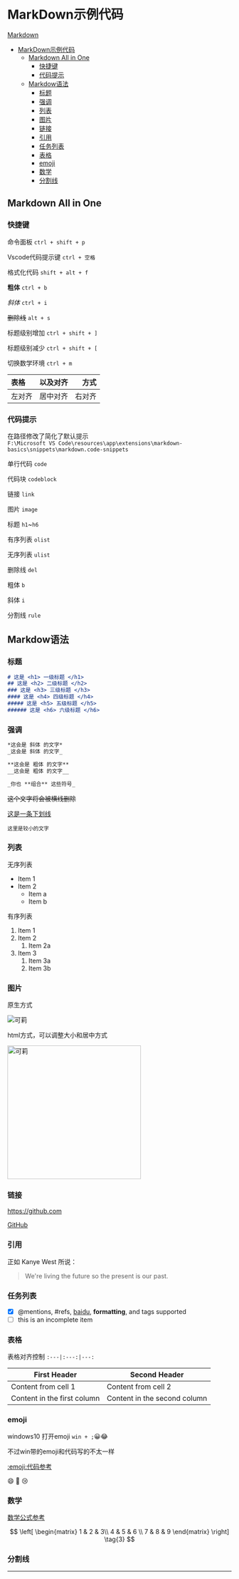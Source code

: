 # MarkDown示例代码

[Markdown](http://www.markdown.cn/)

- [MarkDown示例代码](#markdown示例代码)
  - [Markdown All in One](#markdown-all-in-one)
    - [快捷键](#快捷键)
    - [代码提示](#代码提示)
  - [Markdow语法](#markdow语法)
    - [标题](#标题)
    - [强调](#强调)
    - [列表](#列表)
    - [图片](#图片)
    - [链接](#链接)
    - [引用](#引用)
    - [任务列表](#任务列表)
    - [表格](#表格)
    - [emoji](#emoji)
    - [数学](#数学)
    - [分割线](#分割线)

## Markdown All in One

### 快捷键

命令面板 `ctrl + shift + p`

Vscode代码提示键 `ctrl + 空格`

格式化代码 `shift + alt + f`

**粗体** `ctrl + b`

*斜体* `ctrl + i`

~~删除线~~ `alt + s`

标题级别增加 `ctrl + shift + ]`

标题级别减少 `ctrl + shift + [`

切换数学环境 `ctrl + m`

表格|以及对齐|方式
:---|:---:|---:
左对齐|居中对齐|右对齐

### 代码提示

在路径修改了简化了默认提示  
`F:\Microsoft VS Code\resources\app\extensions\markdown-basics\snippets\markdown.code-snippets`

单行代码 `code`

代码块 `codeblock`

链接 `link`

图片 `image`

标题 `h1`~`h6`

有序列表 `olist`

无序列表 `ulist`

删除线 `del`

粗体 `b`

斜体 `i`

分割线 `rule`

## Markdow语法  

### 标题

```markdown
# 这是 <h1> 一级标题 </h1> 
## 这是 <h2> 二级标题 </h2> 
### 这是 <h3> 三级标题 </h3> 
#### 这是 <h4> 四级标题 </h4> 
##### 这是 <h5> 五级标题 </h5> 
###### 这是 <h6> 六级标题 </h6> 
```

### 强调

```markdown
*这会是 斜体 的文字*
_这会是 斜体 的文字_

**这会是 粗体 的文字**
__这会是 粗体 的文字__

_你也 **组合** 这些符号_

```

~~这个文字将会被横线删除~~

<u>这是一条下划线</u>

<small>这里是较小的文字</small>

### 列表

无序列表

- Item 1
- Item 2
  - Item a
  - Item b

有序列表

1. Item 1
2. Item 2
   1. Item 2a
3. Item 3
   1. Item 3a
   2. Item 3b

### 图片

原生方式

![可莉](https://s2.loli.net/2022/12/01/o9HvUtPspRJa4Db.jpg)

html方式，可以调整大小和居中方式

<img src="https://s2.loli.net/2022/12/01/o9HvUtPspRJa4Db.jpg" width = "300" alt="可莉" align=center />

### 链接

<https://github.com>

[GitHub](https://github.com)

### 引用

正如 Kanye West 所说：

> We're living the future so
> the present is our past.

### 任务列表

- [x] @mentions, #refs, [baidu](http://www.baidu.com), **formatting**, and tags supported
- [ ] this is an incomplete item

### 表格

表格对齐控制 `:---|:---:|---:`

First Header | Second Header
------------ | -------------
Content from cell 1 | Content from cell 2
Content in the first column | Content in the second column

### emoji

windows10 打开emoji `win + ;`😀😂

不过win带的emoji和代码写的不太一样

[:emoji:代码参考](https://www.webfx.com/tools/emoji-cheat-sheet/)

:smile:
:shit:
:cry:

### 数学

[数学公式参考](https://blog.csdn.net/Liu_PiPiPi/article/details/121613743)

$$
\left[
\begin{matrix}
1 & 2 & 3\\
4 & 5 & 6 \\
7 & 8 & 9
\end{matrix}
\right]
\tag{3}
$$

### 分割线

---
